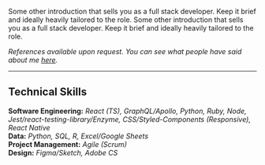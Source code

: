 <p class="full-width">Some other introduction that sells you as a full stack developer. Keep it brief and ideally heavily tailored to the role. Some other introduction that sells you as a full stack developer. Keep it brief and ideally heavily tailored to the role.</p>

<p class="full-width"><i>References available upon request. You can see what people have said about me <a href="https://github.com/mcclowes/mcclowes/blob/master/recommendations.md">here</a>.</i></p>

<hr class="full-width"/>

## Technical Skills

**Software Engineering:** _React (TS), GraphQL/Apollo, Python, Ruby, Node, Jest/react-testing-library/Enzyme, CSS/Styled-Components (Responsive), React Native_  
**Data:** _Python, SQL, R, Excel/Google Sheets_  
**Project Management:** _Agile (Scrum)_  
**Design:** _Figma/Sketch, Adobe CS_
